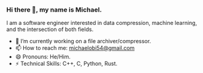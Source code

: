 ### Hi there 👋, my name is Michael.
I am a software engineer interested in data compression, machine learning, and the intersection of both fields.

- 🔭 I’m currently working on a file archiver/compressor.
- 📫 How to reach me: michaelobi54@gmail.com
- 😄 Pronouns: He/Him.
- ⚡ Technical Skills: C++, C, Python, Rust.
